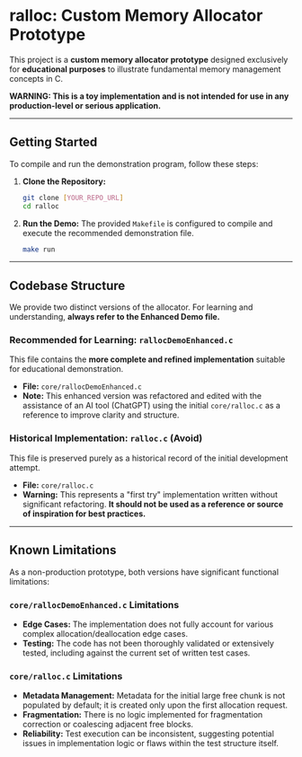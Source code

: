 # ralloc: Custom Memory Allocator Prototype

This project is a **custom memory allocator prototype** designed exclusively for **educational purposes** to illustrate fundamental memory management concepts in C.

**WARNING: This is a toy implementation and is not intended for use in any production-level or serious application.**

---

## Getting Started

To compile and run the demonstration program, follow these steps:

1.  **Clone the Repository:**
    ```bash
    git clone [YOUR_REPO_URL]
    cd ralloc
    ```

2.  **Run the Demo:**
    The provided `Makefile` is configured to compile and execute the recommended demonstration file.
    ```bash
    make run
    ```

---

## Codebase Structure

We provide two distinct versions of the allocator. For learning and understanding, **always refer to the Enhanced Demo file.**

### Recommended for Learning: `rallocDemoEnhanced.c`

This file contains the **more complete and refined implementation** suitable for educational demonstration.

* **File:** `core/rallocDemoEnhanced.c`
* **Note:** This enhanced version was refactored and edited with the assistance of an AI tool (ChatGPT) using the initial `core/ralloc.c` as a reference to improve clarity and structure.

### Historical Implementation: `ralloc.c` (Avoid)

This file is preserved purely as a historical record of the initial development attempt.

* **File:** `core/ralloc.c`
* **Warning:** This represents a "first try" implementation written without significant refactoring. **It should not be used as a reference or source of inspiration for best practices.**

---

## Known Limitations

As a non-production prototype, both versions have significant functional limitations:

### `core/rallocDemoEnhanced.c` Limitations

* **Edge Cases:** The implementation does not fully account for various complex allocation/deallocation edge cases.
* **Testing:** The code has not been thoroughly validated or extensively tested, including against the current set of written test cases.

### `core/ralloc.c` Limitations

* **Metadata Management:** Metadata for the initial large free chunk is not populated by default; it is created only upon the first allocation request.
* **Fragmentation:** There is no logic implemented for fragmentation correction or coalescing adjacent free blocks.
* **Reliability:** Test execution can be inconsistent, suggesting potential issues in implementation logic or flaws within the test structure itself.
